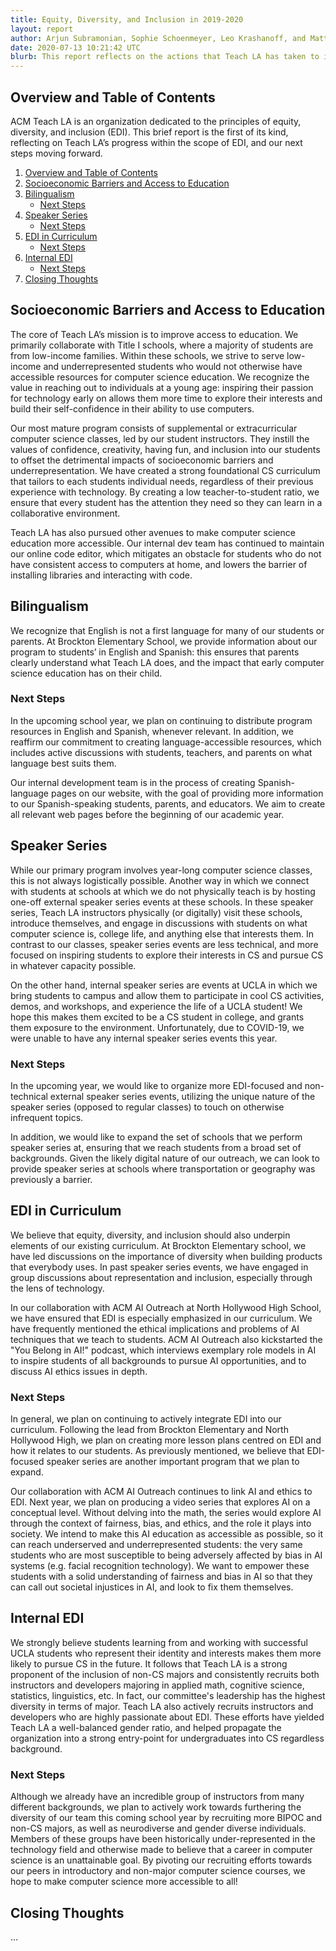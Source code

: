```yaml
---
title: Equity, Diversity, and Inclusion in 2019-2020
layout: report
author: Arjun Subramonian, Sophie Schoenmeyer, Leo Krashanoff, and Matthew Wang
date: 2020-07-13 10:21:42 UTC
blurb: This report reflects on the actions that Teach LA has taken to improve EDI in the 2019-2020 year, and sets next steps for the upcoming year.
---
```


## Overview and Table of Contents

ACM Teach LA is an organization dedicated to the principles of equity, diversity, and inclusion (EDI). This brief report is the first of its kind, reflecting on Teach LA’s progress within the scope of EDI, and our next steps moving forward.

1. [Overview and Table of Contents](#overview-and-table-of-contents)
2. [Socioeconomic Barriers and Access to Education](#socioeconomic-barriers-and-access-to-education)
3. [Bilingualism](#bilingualism)
    * [Next Steps](#next-steps)
4. [Speaker Series](#speaker-series)
    * [Next Steps](#next-steps-1)
5. [EDI in Curriculum](#edi-in-curriculum)
    * [Next Steps](#next-steps-2)
6. [Internal EDI](#internal-edi)
    * [Next Steps](#next-steps-3)
7. [Closing Thoughts](#closing-thoughts)

## Socioeconomic Barriers and Access to Education

The core of Teach LA’s mission is to improve access to education. We primarily collaborate with Title I schools, where a majority of students are from low-income families. Within these schools, we strive to serve low-income and underrepresented students who would not otherwise have accessible resources for computer science education. We recognize the value in reaching out to individuals at a young age: inspiring their passion for technology early on allows them more time to explore their interests and build their self-confidence in their ability to use computers. 

Our most mature program consists of supplemental or extracurricular computer science classes, led by our student instructors. They instill the values of confidence, creativity, having fun, and inclusion into our students to offset the detrimental impacts of socioeconomic barriers and underrepresentation. We have created a strong foundational CS curriculum that tailors to each students individual needs, regardless of their previous experience with technology. By creating a low teacher-to-student ratio, we ensure that every student has the attention they need so they can learn in a collaborative environment. 

Teach LA has also pursued other avenues to make computer science education more accessible. Our internal dev team has continued to maintain our online code editor, which mitigates an obstacle for students who do not have consistent access to computers at home, and lowers the barrier of installing libraries and interacting with code.

## Bilingualism

We recognize that English is not a first language for many of our students or parents. At Brockton Elementary School, we provide information about our program to students’ in English and Spanish: this ensures that parents clearly understand what Teach LA does, and the impact that early computer science education has on their child. 

### Next Steps

In the upcoming school year, we plan on continuing to distribute program resources in English and Spanish, whenever relevant. In addition, we reaffirm our commitment to creating language-accessible resources, which includes active discussions with students, teachers, and parents on what language best suits them.

Our internal development team is in the process of creating Spanish-language pages on our website, with the goal of providing more information to our Spanish-speaking students, parents, and educators. We aim to create all relevant web pages before the beginning of our academic year.

## Speaker Series

While our primary program involves year-long computer science classes, this is not always logistically possible. Another way in which we connect with students at schools at which we do not physically teach is by hosting one-off external speaker series events at these schools.  In these speaker series, Teach LA instructors physically (or digitally) visit these schools, introduce themselves, and engage in discussions with students on what computer science is, college life, and anything else that interests them. In contrast to our classes, speaker series events are less technical, and more focused on inspiring students to explore their interests in CS and pursue CS in whatever capacity possible.

On the other hand, internal speaker series are events at UCLA in which we bring students to campus and allow them to participate in cool CS activities, demos, and workshops, and experience the life of a UCLA student! We hope this makes them excited to be a CS student in college, and grants them exposure to the environment. Unfortunately, due to COVID-19, we were unable to have any internal speaker series events this year.

### Next Steps

In the upcoming year, we would like to organize more EDI-focused and non-technical external speaker series events, utilizing the unique nature of the speaker series (opposed to regular classes) to touch on otherwise infrequent topics.

In addition, we would like to expand the set of schools that we perform speaker series at, ensuring that we reach students from a broad set of backgrounds. Given the likely digital nature of our outreach, we can look to provide speaker series at schools where transportation or geography was previously a barrier.

## EDI in Curriculum

We believe that equity, diversity, and inclusion should also underpin elements of our existing curriculum. At Brockton Elementary school, we have led discussions on the importance of diversity when building products that everybody uses. In past speaker series events, we have engaged in group discussions about representation and inclusion, especially through the lens of technology.

In our collaboration with ACM AI Outreach at North Hollywood High School, we have ensured that EDI is especially emphasized in our curriculum. We have frequently mentioned the ethical implications and problems of AI techniques that we teach to students. ACM AI Outreach also kickstarted the "You Belong in AI!" podcast, which interviews exemplary role models in AI to inspire students of all backgrounds to pursue AI opportunities, and to discuss AI ethics issues in depth.

### Next Steps

In general, we plan on continuing to actively integrate EDI into our curriculum. Following the lead from Brockton Elementary and North Hollywood High, we plan on creating more lesson plans centred on EDI and how it relates to our students. As previously mentioned, we believe that EDI-focused speaker series are another important program that we plan to expand.

Our collaboration with ACM AI Outreach continues to link AI and ethics to EDI. Next year, we plan on producing a video series that explores AI on a conceptual level. Without delving into the math, the series would explore AI through the context of fairness, bias, and ethics, and the role it plays into society. We intend to make this AI education as accessible as possible, so it can reach underserved and underrepresented students: the very same students who are most susceptible to being adversely affected by bias in AI systems (e.g. facial recognition technology). We want to empower these students with a solid understanding of fairness and bias in AI so that they can call out societal injustices in AI, and look to fix them themselves.

## Internal EDI

We strongly believe students learning from and working with successful UCLA students who represent their identity and interests makes them more likely to pursue CS in the future. It follows that Teach LA is a strong proponent of the inclusion of non-CS majors and consistently recruits both instructors and developers majoring in applied math, cognitive science, statistics, linguistics, etc. In fact, our committee's leadership has the highest diversity in terms of major. Teach LA also actively recruits instructors and developers who are highly passionate about EDI. These efforts have yielded Teach LA a well-balanced gender ratio, and helped propagate the organization into a strong entry-point for undergraduates into CS regardless background.

### Next Steps

Although we already have an incredible group of instructors from many different backgrounds, we plan to actively work towards furthering the diversity of our team this coming school year by recruiting more BIPOC and non-CS majors, as well as neurodiverse and gender diverse individuals. Members of these groups have been historically under-represented in the technology field and otherwise made to believe that a career in computer science is an unattainable goal. By pivoting our recruiting efforts towards our peers in introductory and non-major computer science courses, we hope to make computer science more accessible to all!

## Closing Thoughts

...